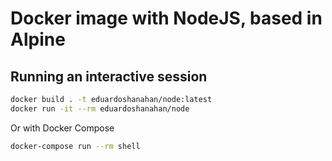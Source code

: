 # Docker image with NodeJS, based in Alpine

## Running an interactive session

```bash
docker build . -t eduardoshanahan/node:latest
docker run -it --rm eduardoshanahan/node
```

Or with Docker Compose

```bash
docker-compose run --rm shell
```

